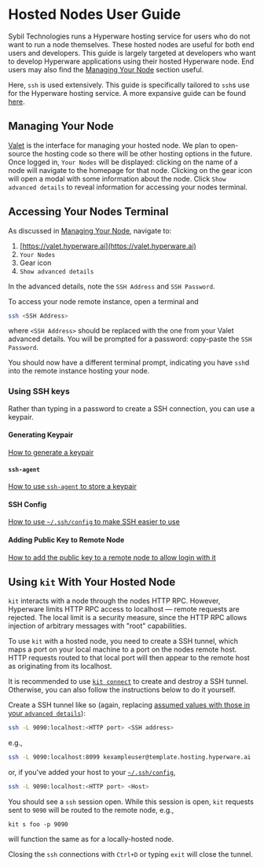 # Hosted Nodes User Guide

Sybil Technologies runs a Hyperware hosting service for users who do not want to run a node themselves.
These hosted nodes are useful for both end users and developers.
This guide is largely targeted at developers who want to develop Hyperware applications using their hosted Hyperware node.
End users may also find the [Managing Your Node](#managing-your-node) section useful.

Here, `ssh` is used extensively.
This guide is specifically tailored to `ssh`s use for the Hyperware hosting service.
A more expansive guide can be found [here](https://www.digitalocean.com/community/tutorials/ssh-essentials-working-with-ssh-servers-clients-and-keys).

## Managing Your Node

[Valet](https://valet.hyperware.ai) is the interface for managing your hosted node.
We plan to open-source the hosting code so there will be other hosting options in the future.
Once logged in, `Your Nodes` will be displayed: clicking on the name of a node will navigate to the homepage for that node.
Clicking on the gear icon will open a modal with some information about the node.
Click `Show advanced details` to reveal information for accessing your nodes terminal.

## Accessing Your Nodes Terminal

As discussed in [Managing Your Node](#managing-your-node), navigate to:
1. [https://valet.hyperware.ai](https://valet.hyperware.ai)
2. `Your Nodes`
3. Gear icon
4. `Show advanced details`

In the advanced details, note the `SSH Address` and `SSH Password`.

To access your node remote instance, open a terminal and
```bash
ssh <SSH Address>
```
where `<SSH Address>` should be replaced with the one from your Valet advanced details.
You will be prompted for a password: copy-paste the `SSH Password`.

You should now have a different terminal prompt, indicating you have `ssh`d into the remote instance hosting your node.

### Using SSH keys

Rather than typing in a password to create a SSH connection, you can use a keypair.

#### Generating Keypair

[How to generate a keypair](https://docs.github.com/en/authentication/connecting-to-github-with-ssh/generating-a-new-ssh-key-and-adding-it-to-the-ssh-agent#generating-a-new-ssh-key)

#### `ssh-agent`

[How to use `ssh-agent` to store a keypair](https://docs.github.com/en/authentication/connecting-to-github-with-ssh/generating-a-new-ssh-key-and-adding-it-to-the-ssh-agent#adding-your-ssh-key-to-the-ssh-agent)

#### SSH Config

[How to use `~/.ssh/config` to make SSH easier to use](https://www.digitalocean.com/community/tutorials/ssh-essentials-working-with-ssh-servers-clients-and-keys#defining-server-specific-connection-information)

#### Adding Public Key to Remote Node

[How to add the public key to a remote node to allow login with it](https://www.digitalocean.com/community/tutorials/ssh-essentials-working-with-ssh-servers-clients-and-keys#copying-your-public-ssh-key-to-a-server-with-ssh-copy-id)

## Using `kit` With Your Hosted Node

`kit` interacts with a node through the nodes HTTP RPC.
However, Hyperware limits HTTP RPC access to localhost — remote requests are rejected.
The local limit is a security measure, since the HTTP RPC allows injection of arbitrary messages with "root" capabilities.

To use `kit` with a hosted node, you need to create a SSH tunnel, which maps a port on your local machine to a port on the nodes remote host.
HTTP requests routed to that local port will then appear to the remote host as originating from its localhost.

It is recommended to use [`kit connect`](./kit/connect.md) to create and destroy a SSH tunnel.
Otherwise, you can also follow the instructions below to do it yourself.

Create a SSH tunnel like so (again, replacing [assumed values with those in your `advanced details`](#accessing-your-nodes-terminal)):
```bash
ssh -L 9090:localhost:<HTTP port> <SSH address>
```
e.g.,
``` bash
ssh -L 9090:localhost:8099 kexampleuser@template.hosting.hyperware.ai
```

or, if you've added your host to your [`~/.ssh/config`](#ssh-config),
```bash
ssh -L 9090:localhost:<HTTP port> <Host>
```
You should see a `ssh` session open.
While this session is open, `kit` requests sent to `9090` will be routed to the remote node, e.g.,
```
kit s foo -p 9090
```
will function the same as for a locally-hosted node.

Closing the `ssh` connections with `Ctrl+D` or typing `exit` will close the tunnel.
